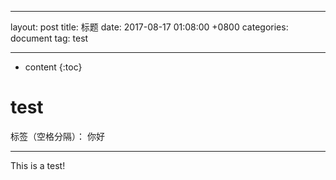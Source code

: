 ﻿---

layout: post
title: 标题
date: 2017-08-17 01:08:00 +0800
categories: document
tag: test

---

* content
{:toc}





# test
标签（空格分隔）： 你好

---

This is a test!




